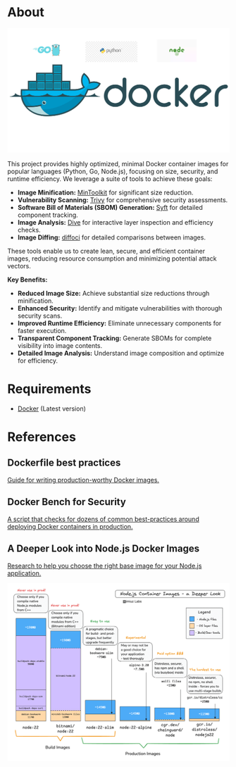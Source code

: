 # About

![Tiny Golang Docker Image](assets/images/tiny-docker-images-background.jpg)

This project provides highly optimized, minimal Docker container images for popular languages (Python, Go, Node.js), focusing on size, security, and runtime efficiency. We leverage a suite of tools to achieve these goals:

* **Image Minification:** [MinToolkit](https://github.com/mintoolkit/mint) for significant size reduction.
* **Vulnerability Scanning:** [Trivy](https://github.com/aquasecurity/trivy) for comprehensive security assessments.
* **Software Bill of Materials (SBOM) Generation:** [Syft](https://github.com/anchore/syft) for detailed component tracking.
* **Image Analysis:** [Dive](https://github.com/wagoodman/dive) for interactive layer inspection and efficiency checks.
* **Image Diffing:** [diffoci](https://github.com/reproducible-containers/diffoci) for detailed comparisons between images.

These tools enable us to create lean, secure, and efficient container images, reducing resource consumption and minimizing potential attack vectors.

**Key Benefits:**

* **Reduced Image Size:** Achieve substantial size reductions through minification.
* **Enhanced Security:** Identify and mitigate vulnerabilities with thorough security scans.
* **Improved Runtime Efficiency:** Eliminate unnecessary components for faster execution.
* **Transparent Component Tracking:** Generate SBOMs for complete visibility into image contents.
* **Detailed Image Analysis:** Understand image composition and optimize for efficiency.

# Requirements
- [Docker](https://www.docker.com/products/docker-desktop/) (Latest version)

# References

## Dockerfile best practices
[Guide for writing production-worthy Docker images.](https://github.com/hexops-graveyard/dockerfile)

## Docker Bench for Security
[A script that checks for dozens of common best-practices around deploying Docker containers in production.](https://github.com/docker/docker-bench-security)

## A Deeper Look into Node.js Docker Images
[Research to help you choose the right base image for your Node.js application.](https://labs.iximiuz.com/tutorials/how-to-choose-nodejs-container-image)

![Node Images Comparison](assets/images/node-images-comparison.png)
